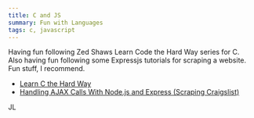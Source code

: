 ```yaml
---
title: C and JS
summary: Fun with Languages
tags: c, javascript
---
```


Having fun following Zed Shaws Learn Code the Hard Way series for C.  Also having fun following some Expressjs tutorials for scraping a website. Fun stuff, I recommend.

- [Learn C the Hard Way](http://c.learncodethehardway.org/book/)
- [Handling AJAX Calls With Node.js and Express (Scraping Craigslist)](http://mherman.org/blog/2013/10/20/handling-ajax-calls-with-node-dot-js-and-express-scraping-craigslist/)

JL

